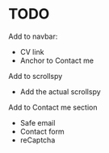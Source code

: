 # TODO
Add to navbar:
* CV link
* Anchor to Contact me

Add to scrollspy
* Add the actual scrollspy

Add to Contact me section
* Safe email
* Contact form
* reCaptcha